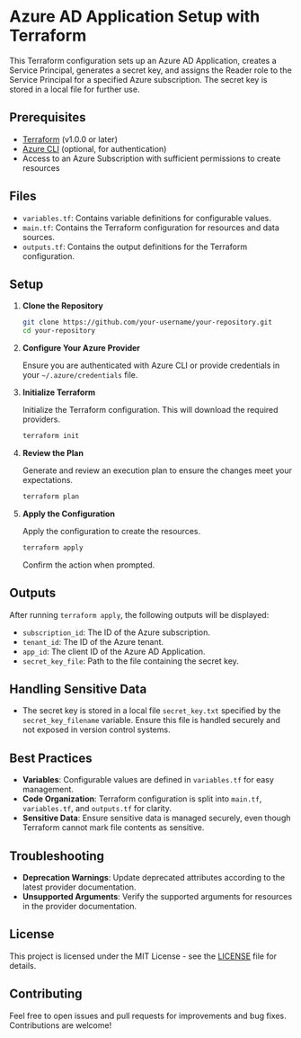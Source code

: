 # Azure AD Application Setup with Terraform

This Terraform configuration sets up an Azure AD Application, creates a Service Principal, generates a secret key, and assigns the Reader role to the Service Principal for a specified Azure subscription. The secret key is stored in a local file for further use.

## Prerequisites

- [Terraform](https://www.terraform.io/downloads.html) (v1.0.0 or later)
- [Azure CLI](https://docs.microsoft.com/en-us/cli/azure/install-azure-cli) (optional, for authentication)
- Access to an Azure Subscription with sufficient permissions to create resources

## Files

- `variables.tf`: Contains variable definitions for configurable values.
- `main.tf`: Contains the Terraform configuration for resources and data sources.
- `outputs.tf`: Contains the output definitions for the Terraform configuration.

## Setup

1. **Clone the Repository**

    ```bash
    git clone https://github.com/your-username/your-repository.git
    cd your-repository
    ```

2. **Configure Your Azure Provider**

   Ensure you are authenticated with Azure CLI or provide credentials in your `~/.azure/credentials` file.

3. **Initialize Terraform**

    Initialize the Terraform configuration. This will download the required providers.

    ```bash
    terraform init
    ```

4. **Review the Plan**

    Generate and review an execution plan to ensure the changes meet your expectations.

    ```bash
    terraform plan
    ```

5. **Apply the Configuration**

    Apply the configuration to create the resources.

    ```bash
    terraform apply
    ```

    Confirm the action when prompted.

## Outputs

After running `terraform apply`, the following outputs will be displayed:

- `subscription_id`: The ID of the Azure subscription.
- `tenant_id`: The ID of the Azure tenant.
- `app_id`: The client ID of the Azure AD Application.
- `secret_key_file`: Path to the file containing the secret key.

## Handling Sensitive Data

- The secret key is stored in a local file `secret_key.txt` specified by the `secret_key_filename` variable. Ensure this file is handled securely and not exposed in version control systems.

## Best Practices

- **Variables**: Configurable values are defined in `variables.tf` for easy management.
- **Code Organization**: Terraform configuration is split into `main.tf`, `variables.tf`, and `outputs.tf` for clarity.
- **Sensitive Data**: Ensure sensitive data is managed securely, even though Terraform cannot mark file contents as sensitive.

## Troubleshooting

- **Deprecation Warnings**: Update deprecated attributes according to the latest provider documentation.
- **Unsupported Arguments**: Verify the supported arguments for resources in the provider documentation.

## License

This project is licensed under the MIT License - see the [LICENSE](LICENSE) file for details.

## Contributing

Feel free to open issues and pull requests for improvements and bug fixes. Contributions are welcome!

